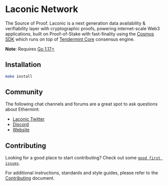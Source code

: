 # Laconic Network
The Source of Proof. Laconic is a next generation data availability & verifiability layer with cryptographic proofs, powering internet-scale Web3 applications, built on Proof-of-Stake with fast-finality using the [Cosmos SDK](https://github.com/cosmos/cosmos-sdk/) which runs on top of [Tendermint Core](https://github.com/tendermint/tendermint) consensus engine.

**Note**: Requires [Go 1.17+](https://golang.org/dl/)

## Installation

```bash
make install
```


## Community

The following chat channels and forums are a great spot to ask questions about Ethermint:

- [Laconic Twitter](https://twitter.com/laconicnetwork)
- [Discord](https://discord.com/invite/ukhbBemyxY)
- [Website](https://laconic.com)

## Contributing

Looking for a good place to start contributing? Check out some [`good first issues`](https://github.com/cerc-io/laconicd/issues?q=is%3Aopen+is%3Aissue+label%3A%22good+first+issue%22).

For additional instructions, standards and style guides, please refer to the [Contributing](./CONTRIBUTING.md) document.
